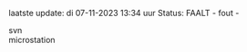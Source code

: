 laatste update: 
di 07-11-2023 13:34   uur 
Status: FAALT - fout - 
<div class="service R">svn</div><div class="service Y">microstation</div>